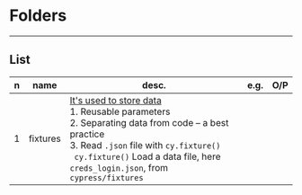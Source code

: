 # Folders

---

## List
|n|name|desc.|e.g.|O/P|
|-|----|-----|----|---|
|1|fixtures|<ins>It's used to store data</ins><br/>1. Reusable parameters<br/>2. Separating data from code – a best practice<br/>3. Read `.json` file with `cy.fixture()`<br/>&ensp;`cy.fixture()` Load a data file, here `creds_login.json`, from `cypress/fixtures`|
